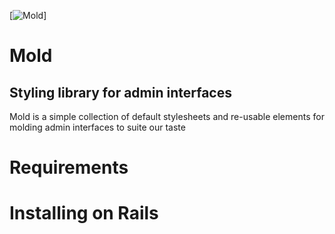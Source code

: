 [![Mold](https://wirelab.s3.amazonaws.com/images/wirelab_logo.png)]

# Mold
## Styling library for admin interfaces
Mold is a simple collection of default stylesheets and re-usable elements for molding
admin interfaces to suite our taste

# Requirements


# Installing on Rails

